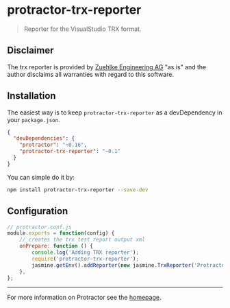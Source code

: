 # protractor-trx-reporter

> Reporter for the VisualStudio TRX format.

## Disclaimer
The trx reporter is provided by [Zuehlke Engineering AG] "as is" and the author disclaims all warranties with regard to this software.

## Installation

The easiest way is to keep `protractor-trx-reporter` as a devDependency in your `package.json`.
```json
{
  "devDependencies": {
    "protractor": "~0.16",
    "protractor-trx-reporter": "~0.1"
  }
}
```

You can simple do it by:
```bash
npm install protractor-trx-reporter --save-dev
```

## Configuration
```js
// protractor.conf.js
module.exports = function(config) {
    // creates the trx test report output xml
    onPrepare: function () {
        console.log('Adding TRX reporter');
        require('protractor-trx-reporter');
        jasmine.getEnv().addReporter(new jasmine.TrxReporter('ProtractorTestResults.trx'));
    },
};
```

----

For more information on Protractor see the [homepage].


[Zuehlke Engineering AG]: http://www.zuehlke.com/
[homepage]: https://github.com/angular/protractor
